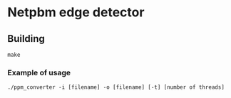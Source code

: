 # Netpbm edge detector

## Building
```shell
make
```

### Example of usage
```shell
./ppm_converter -i [filename] -o [filename] [-t] [number of threads]
```